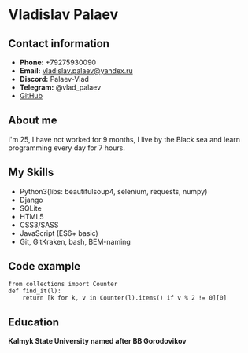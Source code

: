 # Vladislav Palaev

## Contact information


* **Phone:** +79275930090
* **Email:** vladislav.palaev@yandex.ru
* **Discord:** Palaev-Vlad
* **Telegram:** @vlad_palaev
* [GitHub](https://github.com/VladPalaev)

## About me

I'm 25, I have not worked for 9 months, I live by the Black sea and learn programming every day for 7 hours.

## My Skills

* Python3(libs: beautifulsoup4, selenium, requests, numpy)
* Django
* SQLite
* HTML5
* CSS3/SASS
* JavaScript (ES6+ basic)
* Git, GitKraken, bash, BEM-naming

## Code example

```
from collections import Counter
def find_it(l):
    return [k for k, v in Counter(l).items() if v % 2 != 0][0]
```

## Education

**Kalmyk State University named after BB Gorodovikov**